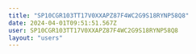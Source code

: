 ```yaml
---
title: "SP10CGR103TT17V0XXAPZ87F4WC2G9S18RYNP58Q8"
date: 2024-04-01T09:51:51.567Z
user: SP10CGR103TT17V0XXAPZ87F4WC2G9S18RYNP58Q8
layout: "users"
---
```

    